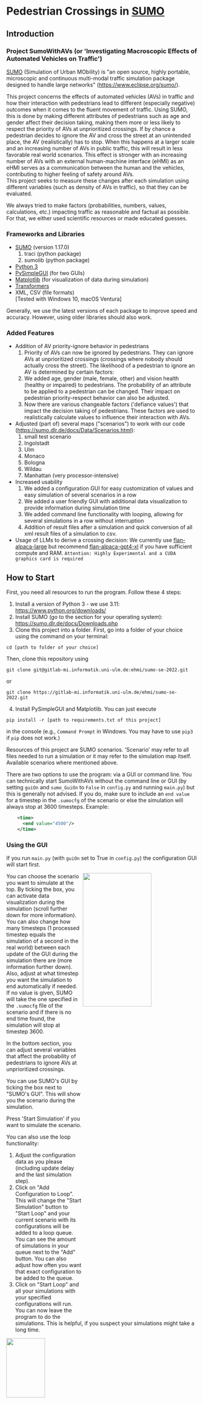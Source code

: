 # Pedestrian Crossings in [SUMO](https://www.eclipse.org/sumo/)

## Introduction

### Project SumoWithAVs (or 'Investigating Macroscopic Effects of Automated Vehicles on Traffic')
[SUMO](https://www.eclipse.org/sumo/) (Simulation of Urban MObility)  is "an open source, highly portable, microscopic and 
continuous multi-modal traffic simulation package designed to handle large networks" (https://www.eclipse.org/sumo/).

This project concerns the effects of automated vehicles (AVs) in traffic and how their interaction with pedestrians lead
to different (especially negative) outcomes when it comes to the fluent movement
of traffic. Using SUMO, this is done by making different attributes of pedestrians
such as age and gender affect their decision taking, making them more or less likely to respect the priority of AVs
at unprioritized crossings. If by chance a pedestrian decides to ignore the AV and cross the street at an unintended
place, the AV (realistically) has to stop. When this happens at a larger scale and an increasing number of AVs
in public traffic, this will result in less favorable real world scenarios. This effect is stronger with an increasing number of AVs with an external human-machine interface (eHMI) as an eHMI serves as a communication between the human and the vehicles, contributing to higher feeling of safety around AVs. \
This project seeks to measure these changes
after each simulation using different variables (such as density of AVs in traffic), so that they can be evaluated.

We always tried to make factors (probabilities, numbers, values, calculations, etc.) impacting traffic as reasonable and factual as possible. For that, we either used scientific resources or made educated guesses.

### Frameworks and Libraries
- [SUMO](https://www.eclipse.org/sumo/) (version 1.17.0) 
    1. traci (python package)
    2. sumolib (python package)
- [Python 3](https://www.python.org/about/)
- [PySimpleGUI](https://www.pysimplegui.org/en/latest/) (for two GUIs)
- [Matplotlib](https://matplotlib.org) (for visualization of data during simulation)
- [Transformers](https://huggingface.co/docs/transformers/installation)
- XML, CSV (file formats) \
[Tested with Windows 10, macOS Ventura]

Generally, we use the latest versions of each package to improve speed and accuracy. However, using older libraries should also work.


### Added Features
- Addition of AV priority-ignore behavior in pedestrians
    1. Priority of AVs can now be ignored by pedestrians. They can ignore AVs at unprioritized crossings (crossings where nobody should actually cross the street). The likelihood of a pedestrian to ignore an AV is determined by certain factors:
    2. We added age, gender (male, female, other) and vision health (healthy or impaired) to pedestrians. The probability of an attribute to be applied to a pedestrian can be changed. Their impact on pedestrian priority-respect behavior can also be adjusted.
    3. Now there are various changeable factors ('defiance values') that impact the decision taking of pedestrians. These factors are used to realistically calculate values to influence their interaction with AVs.
- Adjusted (part of) several maps ("scenarios") to work with our code (https://sumo.dlr.de/docs/Data/Scenarios.html):
    1. small test scenario
    2. Ingolstadt
    3. Ulm
    4. Monaco
    5. Bologna
    6. Wildau
    7. Manhattan (very processor-intensive)
- Increased usability
    1. We added a configuration GUI for easy customization of values and easy simulation of several scenarios in a row
    2. We added a user friendly GUI with additional data visualization to provide information during simulation time
    3. We added command line functionality with looping, allowing for several simulations in a row without interruption
    4. Addition of result files after a simulation and quick conversion of all xml result files of a simulation to csv.
- Usage of LLMs to derive a crossing decision: We currently use [flan-alpaca-large](https://huggingface.co/declare-lab/flan-alpaca-large) but recommend [flan-alpaca-gpt4-xl](https://huggingface.co/declare-lab/flan-alpaca-gpt4-xl) if you have sufficient compute and RAM. `Attention: Highly Experimental and a CUDA graphics card is required`

## How to Start

First, you need all resources to run the program. Follow these 4 steps:

1. Install a version of Python 3 - we use 3.11: https://www.python.org/downloads/
2. Install SUMO (go to the section for your operating system): https://sumo.dlr.de/docs/Downloads.php
3. Clone this project into a folder. First, go into a folder of your choice using the command on your terminal:
```console
cd [path to folder of your choice]
```
Then, clone this repository using
```console
git clone git@gitlab-mi.informatik.uni-ulm.de:ehmi/sumo-se-2022.git
```
or
```console
git clone https://gitlab-mi.informatik.uni-ulm.de/ehmi/sumo-se-2022.git
```
4. Install PySimpleGUI and Matplotlib. You can just execute 
```console
pip install -r [path to requirements.txt of this project]
```
in the console (e.g., `Command Prompt` in Windows. You may have to use `pip3` if `pip` does not work.)

Resources of this project are SUMO scenarios. 'Scenario' may refer to all files needed to run a simulation or it may refer to the simulation map itself. Available scenarios where mentioned above.

There are two options to use the program: via a GUI or command line. You can technically start SumoWithAVs without the command line or GUI (by setting `guiOn` and `sumo_GuiOn` to `False` in `config.py` and running `main.py`) but this is generally not advised. If you do, make sure to include an `end value` for a timestep in the `.sumocfg` of the scenario or else the simulation will always stop at 3600 timesteps. Example:
```xml
    <time>
      <end value="4500"/>
    </time>
```

### Using the GUI
If you run `main.py` (with `guiOn` set to True in `config.py`) the configuration GUI will start first.

<img src="resources/IMAGES/cGUI_screenshot.png"  width="60%" height="30%" align="right">

You can choose the scenario you want to simulate at the top. By ticking the box, you can activate
data visualization during the simulation (scroll further down for more information).
You can also change how many timesteps (1 processed timestep equals
the simulation of a second in the real world) between each 
update of the GUI during the simulation there are (more information further down). Also, adjust at what timestep
you want the simulation to end automatically if needed. If no value is given, SUMO will take the one specified in the
`.sumocfg` file of the scenario and if there is no end time found, the simulation will stop at timestep 3600.

In the bottom section, you can adjust several variables that affect the probability of pedestrians to ignore AVs
at unprioritized crossings.

You can use SUMO's GUI by ticking the box next to "SUMO's GUI". This will show you the scenario during the simulation.

Press 'Start Simulation' if you want to simulate the scenario.

You can also use the loop functionality:
1. Adjust the configuration data as you please (including update delay and the last simulation step).
2. Click on "Add Configuration to Loop". This will change the "Start Simulation" button to "Start Loop" and your current scenario with its configurations will be added to a loop queue. You can see the amount of simulations in your queue next to the "Add" button. You can also adjust how often you want that exact configuration to be added to the queue.
3. Click on "Start Loop" and all your simulations with your specified configurations will run. You can now leave the program to do the simulations. This is helpful, if you suspect your simulations might take a long time.

<img src="resources/IMAGES/GUI_screenshot.png"  width="45%" height="20%">

During the simulation, a second GUI will display different kinds of information.\
At the top you will see general information. Next to the 'vehicles' counter, you will see the amount of vehicles that are AVs and the 'eHMI' counter describes the amount of AVs with eHMI within the AV counter. \
The numbers in the tables are generally refering to crossing events where a pedestrian had to choose whether or not
to cross at an unprioritized crossing while ignoring an AVs priority. The 'Ratio' column in the first table is the
ratio of events where someone with a certain attribute ignored an AV to cross the street compared to the total
amounts of crossing event of the group with that attribute (amount of 'Crossed' divided by total amount).\
The 'crossingID' table describes the amount of crossing events at a specific crossing.

You can pause ('Pause' button) or completely stop and end ('Stop' button) the simulation at any time.

If you previously (in the config GUI window) ticked the box for data visualization, a window will be shown
during the simulation that display two charts: Both show the number of people in a certain group
that decided to cross when they had to choose whether to disrespect an AV's priority. One chart shows
five different attributes and the other shows age groups:

<img src="resources/IMAGES/screenshot_dv.png"  width="90%" height="20%">

### Using the Command Line
The command line is primarily useful for the looping functionality (if you want to simulate a scenario several times in a row automatically). Note that the command line runs simulations to timestep 3600 (1 hour in the real world) by default if not defined otherwise in the simulated scenario's `.sumocfg` file.

In order to use the command line, execute main.py using Python 3 (the `python` command can be, if configured, also `python3`):
```console
python main.py --nogui
```
You can add more arguments to the line. To see all additional options, use
```console
python main.py --help
```
This will show you the following list:
```console
options:
  -h, --help            show this help message and exit
  --nogui               run the commandline version of sumo
  -v {n,v}, --verbosity {n,v}
                        verbosity of the command line output. Options are n (default) and v
  --scenario {Ulm,Ingolstadt,Monaco,Bologna,Wildau,Manhattan,Test}
                        default = Test. Defines the scenario you want to simulate. Choices are: Ulm, Ingolstadt, Monaco, Bologna, Wildau, Manhattan and Test
  --scenario_path SCENARIO_PATH
                        Alternative to --scenario: defines the path to the .sumocfg you want to simulate. Value should be an existing path to a valid .sumocfg file.

loop options:
  -l, --loop            run the simulation multiple times in a row, looping through av_density, ehmi_density and base_automated_vehicle_defiance.
  --av_step_size {[0.0,1.0]}
                        default = 0.1. Only useful when the --loop option is set. Defines the step size for the density of automated vehicles in the loop. Value should be between 0.0 and 1.0 as float.
                        Setting this value to exactly 0.0 disables looping over av_density instead.
  --ehmi_step_size {[0.0,1.0]}
                        default = 0.1. Only useful when the --loop option is set. Defines the step size for the density of automated vehicles with ehmi in the loop. Value should be between 0.0 and 1.0
                        as float. Setting this value to exactly 0.0 disables looping over ehmi_density instead.
  --defiance_step_size {[0.0,1.0]}
                        default = 0.1. Only useful when the --loop option is set. Defines the step size for the base automated vehicle defiance in the loop.Value should be between 0.0 and 1.0 as
                        float.Setting this value to exactly 0.0 disables looping over this variable instead.
  --density {[0.0,1.0]}
                        default = 0.0. Only useful when combined with the --loop option. Defines the lower bound for the used av_density in the loop. Value should be between 0.0 and 1.0 as float.
  --defiance {[0.0,1.0]}
                        default = 0.0. Only useful when combined with the --loop option. Defines the lower bound for the used base_automated_vehicle_defiance in the loop. Value should be between 0.0
                        and 1.0 as float.
  --ehmi {[0.0,1.0]}    default = 0.0. Only useful when combined with the --loop option.Defines the lower bound for the used ehmi_density in the loop. Value should be between 0.0 and 1.0 as float.
  --prob_computation {normal,llm} default = normal. Method to determine the probability for a pedestrian to cross. Options are normal (default) and llm.
```

Remember: it is sensible to disable the QuickEdit Mode and the Insert Mode (in Windows).

A classic code would be

```console
python main.py --nogui --scenario Ulm --loop --av_step_size 0.05 --ehmi_step_size 0.05 --defiance_step_size 0.05
```
Note: --density starts at 0.0 by default, thus, the first scenarios will not lead to relevant (in our sense) events.


### Configurations
In the `config.py` file you can view and change a lot of different factors. The following block is a list of the same variables that you can also change in the configuration GUI with a description and range (the same description shown in the config GUI): \
( Some of these values are defiance values (DFV). A DFV is used to calculate a likelihood of a pedestrian to not respect AV priority
in traffic. A higher DFV contributes to a higher likelihood for a pedestrian to ignore AV priority.)

`av_density` = automated vehicle (AV) density (0.0 <= x <= 1.0) \
`ehmi_density` = AVs with eHMI density (0.0 <= x <= 1.0) \
`est_walking_speed` = estimated walking speed (m/s) (x > 0.0) \
`base_automated_vehicle_defiance` = base (DFV) for priority of AVs (x >= 0.0) \
`ehmi_dfv` = base DFV to defy priority of AVs with eHMI (x >= 0.0) \
`walking_pedestrian_dfv` = pedestrian-already-walking DFV (x >= 0.0) \
`group_size_dfv_two_to_three` = DFV for groups of two or three (x >= 0.0) \
`group_size_dfv_over_three` = DFV for groups of more than three (x >= 0.0) \
`ttc_lower_extreme_time` = time to collision (TTC) in seconds under which extreme DFV is used (x >= 0.0) \
`ttc_lower_bound_time` = TTC in seconds under which the lower bound DFV is used (x >= 0.0) \
`ttc_upper_bound_time` = TTC in seconds over which the upper bound DFV is used (x >= 0.0) \
`ttc_dfv_under_lower_extreme` = DFV for extremely low TTC (x >= 0.0) \
`ttc_dfv_under_lower_bound` = DFV if TTC is under lower bound (x >= 0.0) \
`ttc_dfv_over_upper_bound` = DFV if TTC is over upper bound (x >= 0.0) \
`ttc_base_at_lower_bound` = value from lower bound for linear increase (x >= 0.0) \
`ttc_base_at_upper_bound` = value from upper bound for linear increase (x >= value above) \
`waiting_time_accepted_value` = accepted waiting time value (seconds) (x >= 0) \
`waiting_time_dfv_under_accepted_value` = DFV if waiting time is under accepted value (x >= 0.0) \
`waiting_time_dfv_over_accepted_value_increase_per_second` = DFV if waiting time is above accepted value (linear increase) (x >= 0.0) \
`small_vehicle_size` = vehicle size that is considered small (m^2 of the front) (x >= 0.0) \
`neutral_vehicle_size` = vehicle size that is considered neutral (m^2 of the front) (x >= small vehicle size) \
`large_vehicle_size` = vehicle size that is considered large (m^2 of the front) (x >= neutral vehicle size) \
`small_vehicle_size_dfv` = small vehicle size DFV (x >= 0.0) \
`neutral_vehicle_size_dfv` = neutral vehicle size DFV (x >= 0.0) \
`large_vehicle_size_dfv` = large vehicle size DFV (x >= 0.0) \
`lane_low_occupancy_rate` = low occupancy rate in (length of all vehicles)/(street length) (1.0 >= x >= 0.0) \
`lane_high_occupancy_rate` = high occupancy rate (0.1 means 10% of street is filled with vehs) (1.0 >= x >= 0.0) \
`low_occupancy_rate_dfv` = low occupancy rate DFV (linear decrease to value below) (x >= 0.0) \
`high_occupancy_rate_dfv` = high occupancy rate DFV (x >= 0.0) \
`neutral_street_width` = street width that is considered neutral (x >= 0.0) \
`child_age` = up to what age a person is defined as a child (x >= 0) \
`girl_present_dfv` = DFV if a girl is present (x >= 0.0) \
`boy_present_dfv` = DFV if a boy is present (x >= 0.0) \
`smombie_dfv` = DFV of a smartphone zombie (smombie) (x >= 0.0) \
`smombie_start_age` = starting age of a smombie to apply the DFV (x >= 0) \
`smombie_peak_age` = age where smombie DFV impact reaches its peak (x >= value above) \
`smombie_end_age` = age where smombie DFV impact reaches its end (x >= value above) \
`smombie_chance_at_start_age` = multiplicative linear increase to smombie DFV from start to peak age (x >= 0.0) \
`smombie_chance_at_peak_age` = multiplicative smombie value to DFV at peak age (x >= 0.0) \
`smombie_chance_at_end_age` = multiplicative linear decrease to smombie DFV from peak to end age (x >= 0.0) \
`smombie_base_chance` = multiplicative value to smombie DFV for other ages (x >= 0.0) \
`male_gender_dfv` = DFV for men (x >= 0.0) \
`female_gender_dfv` = DFV for women (x >= 0.0) \
`other_gender_dfv` = DFV for other genders (x >= 0.0) \
`impaired_vision_dfv` = DFV for people with impaired vision (x >= 0.0) \
`healthy_vision_dfv` = DFV for people with healthy vision (x >= 0.0) 

`update_delay` = This value is set to 50 by default, which means that the terminal displays the current simulation step once every 50 steps.


You can also change the `driver_reaction_time` value (float value in seconds). This value affects the probability of a dangerous situation occurring (higher -> more likely). However, it may not be reasonable to make this value fluctuate as it is applied to every crossing event.

You can also adjust the following numbers in `config.py` (though it may not make sense to change the name of or age for these attributes):
```python
# [attribute name, relative occurance, DFV(!)]
attribute_dict["gender"] = (["male", 0.475, 1.8], ["female", 0.475, 1.0], ["other", 0.05, 1.4])

# [attribute name, relative occurance, DFV(!)]
attribute_dict["vision"] = (["impaired", 0.02, 1.2], ["healthy", 0.98, 1.0])

# [age, number in population, DFV(!)]
attribute_dict["age"] = ([6, 863000, 0.6], [7, 810000, 0.65], [8, 802000, 0.7], [9, 775000, 0.75],
```

## Results after a Simulation
After every simulation, a new folder inside the 'simulation-results' directory will be created in which you can find
several result files:
- probabilities.csv (logged crossing events where pedestrians had to choose to ignore or respect vehicle priority):
    - pedestrian ID: integer
    - whether the pedestrian decided to cross (ignoring AV priority): boolean
    - timestep of event: integer
    - timestamp of simulation of the scenario: date
    - scenario name: string
    - crossing ID (where the event happened): string
    - waiting time (the amount of time a pedestrian waited): integer
    - if the event is categorized as dangerous: boolean
    - pedestrian location (x and y): integer and integer
    - location of closest vehicle (x and y): integer and integer
    - contains the all factors and attributes (including DFVs) that had effect on the crossing event. Example: av_density, smombie_dfv, etc.: integer or float
    - final crossing probability (calculated from all factors): float
    - effective final crossing probability ("cleansed" number, so that final number is between 0.0 and 1.0): float
- [stats.xml](https://sumo.dlr.de/docs/Simulation/Output/StatisticOutput.html)
- [tripinfo.xml](https://sumo.dlr.de/docs/Simulation/Output/TripInfo.html)
- [personsummary.xml](https://sumo.dlr.de/docs/Simulation/Output/PersonSummary.html)
- [summary.xml](https://sumo.dlr.de/docs/Simulation/Output/Summary.html)
- [vehroutes.xml](https://sumo.dlr.de/docs/Simulation/Output/VehRoutes.html)
- [fcd.xml](https://sumo.dlr.de/docs/Simulation/Output/FCDOutput.html)
- [ndump.xml](https://sumo.dlr.de/docs/Simulation/Output/RawDump.html)
- [full.xml](https://sumo.dlr.de/docs/Simulation/Output/FullOutput.html)
- [amitran.xml](https://sumo.dlr.de/docs/Simulation/Output/AmitranOutput.html)
- [edgedata.xml and lanedata.xml](https://sumo.dlr.de/docs/Simulation/Output/Lane-_or_Edge-based_Traffic_Measures.html)
- [lanechange.xml](https://sumo.dlr.de/docs/Simulation/Output/Lanechange.html)
- [queue.xml](https://sumo.dlr.de/docs/Simulation/Output/QueueOutput.html)
- [link.xml](https://sumo.dlr.de/docs/Simulation/Output/index.html) (under 'Additional Debugging Outputs')
- [personinfo.xml](https://sumo.dlr.de/docs/Simulation/Output/VehRoutes.html) (under 'Further Options')

All of the generated xml output files (by SUMO) can be deactivated in `config.py`.

Important: With an increasing number of activated output files, the performance decreases.

Also, be aware, if the simulation does not end properly (for example, if you interrupt the program in an unintended way), some of these listed result files may
not actually contain any data.

Use the `xml2csvSWA.py` script in 'SumoWithAVs' to quickly convert all xml files within a results folder to csv. This
utilizes Python and the SUMO script `xml2csv.py` by SUMO in the terminal. When 
executing the script, it will prompt you to give a name of a folder located in the 'simulation-results' directory.
(Example: 20230425-062946-Small_Test_Network)

Before using it, adjust the `pythonPath` variable accordingly (read comment) and `xml2csvPath` too (also read comment).
You have several options before executing the script: Add files to exclude_files to exclude them from converting to csv.
If `delete_after_convert` is set to True, files that are converted to csv will have their original xml version deleted.
`zip_folder_after_convert` will make a zip archive out of the new folder and `delete_original_folder_after_zip` 
deletes the original folder but only if `zip_folder_after_convert` is set to True. The script generally tries to adjust 
its `xml2csv.py` path to your operating system but you might want to check if the path is correct for your use.

Note: The conversion to csv happens automatically after each simulation if the `convert_to_csv_after_sim` in the `config.py` is set to `True` and it prints an error message to the console if you did not adjust the paths in `xml2csvSWA.py`. If you use the GUI, you can check a box (or uncheck it) if you want this automatic conversion after the simulation.

Also note: If the simulation ended with an error (you closed it in an unintended way, computer crash, etc.) 
using `xml2csv.py` will most likely not work properly and will throw many errors.

## How to add or create a new scenario
If you want to add a new scenario, add its `.sumocfg` file to the scenario list in the `config.py` file using the structure:\
['Name Of Scenario' as String, 'Path to .sumocfg' as String]\
Example:
```python
["Small_Test_Network", "../resources/testNetwork/BasicConfig.sumocfg"],

```

Be aware that certain scenarios might not be suitable for this program. They might not be compatible with the code or
may not bring meaningful results if they lack sidewalks or unprioritized crossings or have broken structures.

Use OSMWebWizard, if there is need for a new map to simulate.
https://sumo.dlr.de/docs/Tutorials/OSMWebWizard.html \
Be aware that OSMWebWizard can create scenarios that are highly inefficient or may not function in an intended way.

## Quick Advice

### "The simulation runs but there are no pedestrians/vehicles that cause any events."
Try using `randomTrips.py` (https://sumo.dlr.de/docs/Tools/Trip.html). The most common commands will be:
```console
python [path to randomTrips.py] -n [path to scenario `.net` file] --pedestrian --validate -o ped.trips.xml
```
for pedestrians generation and
```console
python [path to randomTrips.py] -n [path to scenario `.net` file] --validate -o veh.trips.xml
```
for vehicles generation. Each of these commands will create a trips and a route file. Route files define routes that SUMO will use to generate trips during runtime. Trips files define a set amount of trips that will be generated when running the simulation. Use the route files if you want an indefinite simulation. Make sure to include the route or trips file in your `.sumocfg`.

```xml
<input>
    <route-files value="ped.rou.xml, veh.rou.xml"/>
</input>
````

### "My scenario is not quite stable and causes the simulation to end at some point."
Add the following line to your `.sumocfg` under the `processing` section:
```xml
<processing>
    <ignore-route-errors value="true"/>
</processing>
```

### "The simulation seems to pause after a while. (Windows)"

This behavior might be due to Windows' QuickEdit Mode or Insert Mode, which are command prompt features that can unintentionally pause long-running scripts.

When QuickEdit Mode or Insert Mode is enabled, clicking within the command prompt window will select text for copying. This action also pauses the execution of any running program in the window until you press a key.

If you didn't intentionally click in the window, it's possible that you accidentally clicked there when the window was in the foreground. If you have a mouse with a sensitive click detection or a touchpad that you might have touched inadvertently, this could have happened without your knowledge.

Here's how to disable these modes:

Open a command prompt.
1. Right-click on the title bar and select "Properties".
2. In the "Options" tab, uncheck the following:
    - "QuickEdit Mode"
    - "Insert Mode"
3. Click "OK".

Remember to be careful, because disabling these modes will make it more difficult to copy and paste in the command prompt window. If you often use these features, you might want to leave them enabled and just be cautious about clicking within the window while your script is running.

## Licenses
- [SUMO](https://sumo.dlr.de/docs/Libraries_Licenses.html)
- [Matplotlib](https://matplotlib.org/stable/users/project/license.html)
- [PySimpleGUI](https://github.com/PySimpleGUI/PySimpleGUI/blob/master/license.txt)
